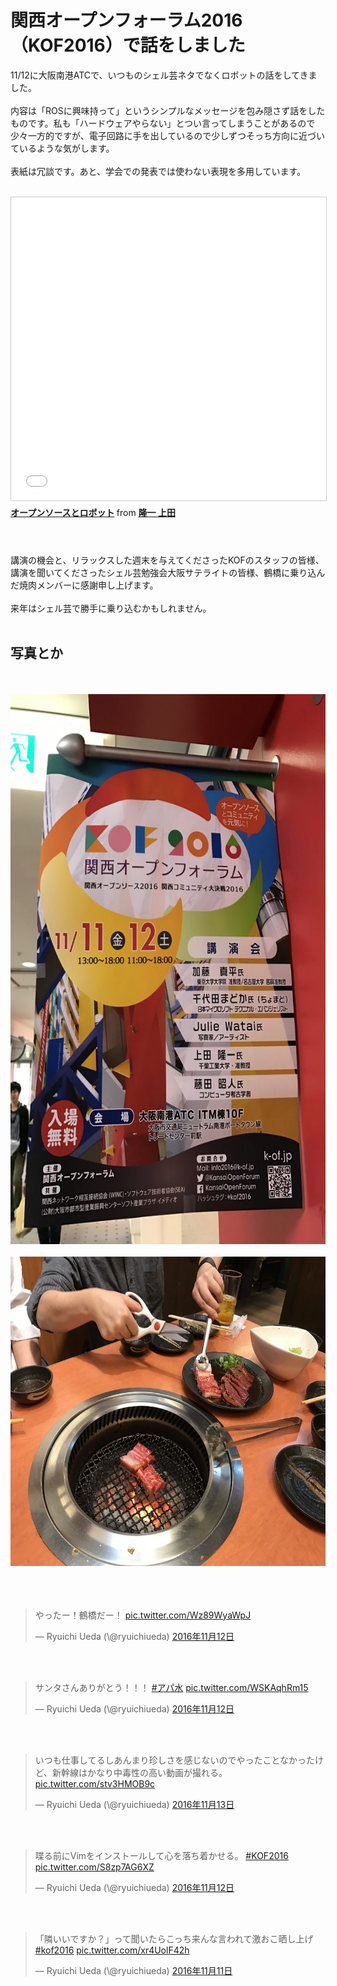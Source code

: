 # 関西オープンフォーラム2016（KOF2016）で話をしました
11/12に大阪南港ATCで、いつものシェル芸ネタでなくロボットの話をしてきました。<br />
<br />
内容は「ROSに興味持って」というシンプルなメッセージを包み隠さず話をしたものです。私も「ハードウェアやらない」とつい言ってしまうことがあるので少々一方的ですが、電子回路に手を出しているので少しずつそっち方向に近づいているような気がします。<br />
<br />
表紙は冗談です。あと、学会での発表では使わない表現を多用しています。<br />
<br />
<iframe src="//www.slideshare.net/slideshow/embed_code/key/9NzhuEx6N6roVb" width="595" height="485" frameborder="0" marginwidth="0" marginheight="0" scrolling="no" style="border:1px solid #CCC; border-width:1px; margin-bottom:5px; max-width: 100%;" allowfullscreen> </iframe> <div style="margin-bottom:5px"> <strong> <a href="//www.slideshare.net/ryuichiueda/ss-68758265" title="オープンソースとロボット" target="_blank">オープンソースとロボット</a> </strong> from <strong><a target="_blank" href="//www.slideshare.net/ryuichiueda">隆一 上田</a></strong> </div><br />
<br />
<br />
講演の機会と、リラックスした週末を与えてくださったKOFのスタッフの皆様、講演を聞いてくださったシェル芸勉強会大阪サテライトの皆様、鶴橋に乗り込んだ焼肉メンバーに感謝申し上げます。<br />
<br />
来年はシェル芸で勝手に乗り込むかもしれません。<br />
<br />
<h2>写真とか</h2><br />
<br />
<a href="IMG_3486-e1479051460191.jpg"><img src="IMG_3486-e1479051460191-768x1024.jpg" alt="img_3486" width="660" height="880" class="aligncenter size-large wp-image-8851" /></a><br />
<br />
<a href="IMG_3571.jpg"><img src="IMG_3571-1024x768.jpg" alt="img_3571" width="660" height="495" class="aligncenter size-large wp-image-8848" /></a><br />
<br />
<br />
<br />
<blockquote class="twitter-tweet" data-lang="ja"><p lang="ja" dir="ltr">やったー！鶴橋だー！ <a href="https://t.co/Wz89WyaWpJ">pic.twitter.com/Wz89WyaWpJ</a></p>&mdash; Ryuichi Ueda (\@ryuichiueda) <a href="https://twitter.com/ryuichiueda/status/797380009727967232">2016年11月12日</a></blockquote> <script async src="//platform.twitter.com/widgets.js" charset="utf-8"></script><br />
<br />
<blockquote class="twitter-tweet" data-lang="ja"><p lang="ja" dir="ltr">サンタさんありがとう！！！ <a href="https://twitter.com/hashtag/%E3%82%A2%E3%83%91%E6%B0%B4?src=hash">#アパ水</a> <a href="https://t.co/WSKAqhRm15">pic.twitter.com/WSKAqhRm15</a></p>&mdash; Ryuichi Ueda (\@ryuichiueda) <a href="https://twitter.com/ryuichiueda/status/797424428040658944">2016年11月12日</a></blockquote> <script async src="//platform.twitter.com/widgets.js" charset="utf-8"></script><br />
<br />
<blockquote class="twitter-tweet" data-lang="ja"><p lang="ja" dir="ltr">いつも仕事してるしあんまり珍しさを感じないのでやったことなかったけど、新幹線はかなり中毒性の高い動画が撮れる。 <a href="https://t.co/stv3HMOB9c">pic.twitter.com/stv3HMOB9c</a></p>&mdash; Ryuichi Ueda (\@ryuichiueda) <a href="https://twitter.com/ryuichiueda/status/797635951182770176">2016年11月13日</a></blockquote> <script async src="//platform.twitter.com/widgets.js" charset="utf-8"></script><br />
<br />
<blockquote class="twitter-tweet" data-lang="ja"><p lang="ja" dir="ltr">喋る前にVimをインストールして心を落ち着かせる。 <a href="https://twitter.com/hashtag/KOF2016?src=hash">#KOF2016</a> <a href="https://t.co/S8zp7AG6XZ">pic.twitter.com/S8zp7AG6XZ</a></p>&mdash; Ryuichi Ueda (\@ryuichiueda) <a href="https://twitter.com/ryuichiueda/status/797286936457060352">2016年11月12日</a></blockquote> <script async src="//platform.twitter.com/widgets.js" charset="utf-8"></script><br />
<br />
<blockquote class="twitter-tweet" data-lang="ja"><p lang="ja" dir="ltr">「隣いいですか？」って聞いたらこっち来んな言われて激おこ晒し上げ <a href="https://twitter.com/hashtag/kof2016?src=hash">#kof2016</a> <a href="https://t.co/xr4UolF42h">pic.twitter.com/xr4UolF42h</a></p>&mdash; Ryuichi Ueda (\@ryuichiueda) <a href="https://twitter.com/ryuichiueda/status/797003741522055168">2016年11月11日</a></blockquote> <script async src="//platform.twitter.com/widgets.js" charset="utf-8"></script>
